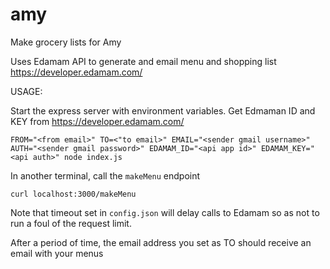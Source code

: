 # amy
Make grocery lists for Amy

Uses Edamam API to generate and email menu and shopping list https://developer.edamam.com/


USAGE:

Start the express server with environment variables.
Get Edmaman ID and KEY from https://developer.edamam.com/
```
FROM="<from email>" TO=<"to email>" EMAIL="<sender gmail username>" AUTH="<sender gmail password>" EDAMAM_ID="<api app id>" EDAMAM_KEY="<api auth>" node index.js

```

In another terminal, call the `makeMenu` endpoint

```
curl localhost:3000/makeMenu  
```

Note that timeout set in `config.json` will delay calls to Edamam so as not to run a foul of the request limit.

After a period of time, the email address you set as TO should receive an email with your menus 


